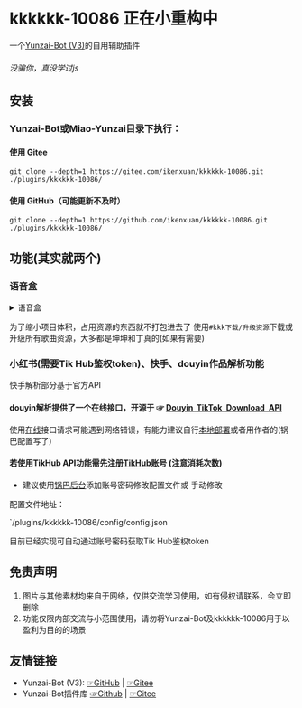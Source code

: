 # kkkkkk-10086 正在小重构中
一个[Yunzai-Bot (V3)](https://github.com/yoimiya-kokomi/Miao-Yunzai)的自用辅助插件
###### 没骗你，真没学过js

## 安装
### Yunzai-Bot或Miao-Yunzai目录下执行：
#### 使用 Gitee
```
git clone --depth=1 https://gitee.com/ikenxuan/kkkkkk-10086.git ./plugins/kkkkkk-10086/
```
#### 使用 GitHub（可能更新不及时）
```
git clone --depth=1 https://github.com/ikenxuan/kkkkkk-10086.git ./plugins/kkkkkk-10086/
```

## 功能(其实就两个)
### 语音盒
<details>
  <summary>语音盒</summary>

鸡音盒

丁真盒

鸡汤盒

耀阳盒

神鹰盒
</details>

为了缩小项目体积，占用资源的东西就不打包进去了
使用`#kkk下载/升级资源`下载或升级所有歌曲资源，大多都是坤坤和丁真的(如果有需要)

### 小红书(需要Tik Hub鉴权token)、快手、douyin作品解析功能
快手解析部分基于官方API

#### douyin解析提供了一个在线接口，开源于 ☞ [Douyin_TikTok_Download_API](https://github.com/Evil0ctal/Douyin_TikTok_Download_API)

使用[在线](https://api.douyin.wtf/docs#/Douyin/get_douyin_video_data_douyin_video_data__get)接口请求可能遇到网络错误，有能力建议自行[本地部署](https://github.com/Evil0ctal/Douyin_TikTok_Download_API#%E9%83%A8%E7%BD%B2%E6%96%B9%E5%BC%8F%E4%B8%80-linux)或者用作者的(锅巴配置写了)
#### 若使用TikHub API功能需先注册[TikHub](https://api.tikhub.io/#/Authorization/register_user_users_register__post)账号 (注意消耗次数)
* 建议使用[锅巴后台](https://gitee.com/guoba-yunzai/guoba-plugin)添加账号密码修改配置文件或 手动修改

配置文件地址：

`/plugins/kkkkkk-10086/config/config.json

目前已经实现可自动通过账号密码获取Tik Hub鉴权token

## 免责声明

1. 图片与其他素材均来自于网络，仅供交流学习使用，如有侵权请联系，会立即删除
2. 功能仅限内部交流与小范围使用，请勿将Yunzai-Bot及kkkkkk-10086用于以盈利为目的的场景

## 友情链接
* Yunzai-Bot (V3): [☞GitHub](https://github.com/yoimiya-kokomi/Miao-Yunzai) | [☞Gitee](https://gitee.com/yoimiya-kokomi/Miao-Yunzai)
* Yunzai-Bot插件库 [☞Github](https://github.com/yhArcadia/Yunzai-Bot-plugins-index) | [☞Gitee](https://gitee.com/yhArcadia/Yunzai-Bot-plugins-index)